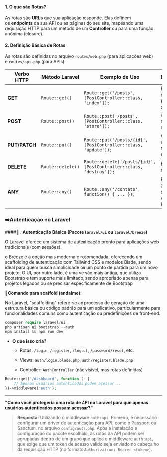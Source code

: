 
#### **1. O que são Rotas?**

As rotas são **URLs** que sua aplicação responde. Elas definem os **endpoints** da sua API ou as páginas do seu site, mapeando uma requisição HTTP para um método de um **Controller** ou para uma função anônima (closure).

#### **2. Definição Básica de Rotas**

As rotas são definidas no arquivo `routes/web.php` (para aplicações web) e `routes/api.php` (para APIs).

|Verbo HTTP|Método Laravel|Exemplo de Uso|Descrição|
|---|---|---|---|
|**GET**|`Route::get()`|`Route::get('/posts', [PostController::class, 'index']);`|Recupera recursos (páginas, dados).|
|**POST**|`Route::post()`|`Route::post('/posts', [PostController::class, 'store']);`|Cria um novo recurso.|
|**PUT/PATCH**|`Route::put()`|`Route::put('/posts/{id}', [PostController::class, 'update']);`|Atualiza um recurso existente.|
|**DELETE**|`Route::delete()`|`Route::delete('/posts/{id}', [PostController::class, 'destroy']);`|Exclui um recurso.|
|**ANY**|`Route::any()`|`Route::any('/contato', function() { ... });`|Responda a qualquer verbo HTTP.|

### ➡️**Autenticação no Laravel**


####📌 **. Autenticação Básica (Pacote `laravel/ui` ou `laravel/breeze`)**

O Laravel oferece um sistema de autenticação pronto para aplicações web tradicionais (com sessões).

o Breeze é a opção mais moderna e recomendada, oferecendo um scaffolding de autenticação com Tailwind CSS e modelos Blade, sendo ideal para quem busca simplicidade ou um ponto de partida para um novo projeto. O UI, por outro lado, é uma versão mais antiga, que utiliza Bootstrap e tem suporte mais limitado, sendo apropriado apenas para projetos legados ou se precisar especificamente de Bootstrap

📌**Comando para scaffold (andaime):**

No Laravel, "scaffolding" refere-se ao processo de geração de uma estrutura básica ou código padrão para um aplicativo, particularmente para funcionalidades comuns como autenticação ou predefinições de front-end.

```PHP
composer require laravel/ui
php artisan ui bootstrap --auth
npm install && npm run dev
```

- **O que isso cria?**
    
    - Rotas: `/login`, `/register`, `/logout`, `/password/reset`, etc.
        
    - Views: `auth/login.blade.php`, `auth/register.blade.php`
        
    - Controller: `AuthController` (não visível, mas rotas definidas)

```PHP
Route::get('/dashboard', function () {
    // Apenas usuários autenticados podem acessar...
})->middleware('auth');
```

----

**"Como você protegeria uma rota de API no Laravel para que apenas usuários autenticados possam acessar?"**

> **Resposta:** Utilizando o middleware `auth:api`. Primeiro, é necessário configurar um driver de autenticação para API, como o Passport ou Sanctum, no arquivo `config/auth.php`. Após a instalação e configuração do pacote escolhido, as rotas da API podem ser agrupadas dentro de um grupo que aplica o middleware `auth:api`, que exige que um token de acesso válido seja enviado no cabeçalho da requisição HTTP (no formato `Authorization: Bearer <token>`).